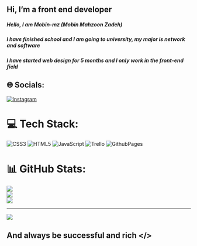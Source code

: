 ## Hi, I’m a front end developer
##### Hello, I am Mobin-mz (Mobin Mahzoon Zadeh)
##### I have finished school and I am going to university, my major is network and software
##### I have started web design for 5 months and I only work in the front-end field


## 🌐 Socials:
[![Instagram](https://img.shields.io/badge/Instagram-%23E4405F.svg?logo=Instagram&logoColor=white)](https://instagram.com/oo.mhzbi) 

# 💻 Tech Stack:
![CSS3](https://img.shields.io/badge/css3-%231572B6.svg?style=for-the-badge&logo=css3&logoColor=white) ![HTML5](https://img.shields.io/badge/html5-%23E34F26.svg?style=for-the-badge&logo=html5&logoColor=white) ![JavaScript](https://img.shields.io/badge/javascript-%23323330.svg?style=for-the-badge&logo=javascript&logoColor=%23F7DF1E) ![Trello](https://img.shields.io/badge/Trello-%23026AA7.svg?style=for-the-badge&logo=Trello&logoColor=white) ![GithubPages](https://img.shields.io/badge/github%20pages-121013?style=for-the-badge&logo=github&logoColor=white)
# 📊 GitHub Stats:
![](https://github-readme-stats.vercel.app/api?username=mobin-mz&theme=dark&hide_border=false&include_all_commits=true&count_private=false)<br/>
![](https://github-readme-streak-stats.herokuapp.com/?user=mobin-mz&theme=dark&hide_border=false)<br/>
![](https://github-readme-stats.vercel.app/api/top-langs/?username=mobin-mz&theme=dark&hide_border=false&include_all_commits=true&count_private=false&layout=compact)

---
[![](https://visitcount.itsvg.in/api?id=mobin-mz&icon=5&color=3)](https://visitcount.itsvg.in)

<!-- Proudly created with GPRM ( https://gprm.itsvg.in ) -->




## And always be successful and rich </> 
<!---
mobiiiin/mobiiiin is a ✨ special ✨ repository because its `README.md` (this file) appears on your GitHub profile.
You can click the Preview link to take a look at your changes.
--->
